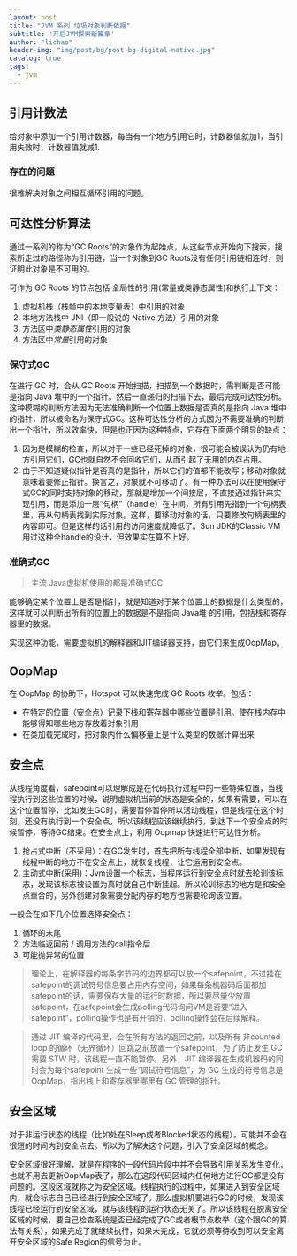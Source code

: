 ```yaml
---
layout: post
title: "JVM 系列 垃圾对象判断依据"
subtitle: '开启JVM探索新篇章'
author: "lichao"
header-img: "img/post/bg/post-bg-digital-native.jpg"
catalog: true
tags:
  - jvm
---
```



## 引用计数法

给对象中添加一个引用计数器，每当有一个地方引用它时，计数器值就加1，当引用失效时，计数器值就减1.

### 存在的问题

很难解决对象之间相互循环引用的问题。

## 可达性分析算法

通过一系列的称为“GC Roots”的对象作为起始点，从这些节点开始向下搜索，搜索所走过的路径称为引用链，当一个对象到GC Roots没有任何引用链相连时，则证明此对象是不可用的。

可作为 GC Roots 的节点包括 全局性的引用(常量或类静态属性)和执行上下文：

1. 虚拟机栈（栈帧中的本地变量表）中引用的对象
2. 本地方法栈中 JNI（即一般说的 Native 方法）引用的对象
3. 方法区中*类静态属性*引用的对象
4. 方法区中*常量*引用的对象

### 保守式GC

在进行 GC 时，会从 GC Roots 开始扫描，扫描到一个数据时，需判断是否可能是指向 Java 堆中的一个指针。然后一直递归的扫描下去，最后完成可达性分析。这种模糊的判断方法因为无法准确判断一个位置上数据是否真的是指向 Java 堆中的指针，所以被命名为保守式GC。这种可达性分析的方式因为不需要准确的判断出一个指针，所以效率快，但是也正因为这种特点，它存在下面两个明显的缺点：

1. 因为是模糊的检查，所以对于一些已经死掉的对象，很可能会被误认为仍有地方引用它们，GC也就自然不会回收它们，从而引起了无用的内存占用。
2. 由于不知道疑似指针是否真的是指针，所以它们的值都不能改写；移动对象就意味着要修正指针。换言之，对象就不可移动了。有一种办法可以在使用保守式GC的同时支持对象的移动，那就是增加一个间接层，不直接通过指针来实现引用，而是添加一层“句柄”（handle）在中间，所有引用先指到一个句柄表里，再从句柄表找到实际对象。这样，要移动对象的话，只要修改句柄表里的内容即可。但是这样的话引用的访问速度就降低了。Sun JDK的Classic VM用过这种全handle的设计，但效果实在算不上好。

### 准确式GC
>
> 主流 Java虚拟机使用的都是准确式GC

能够确定某个位置上是否是指针，就是知道对于某个位置上的数据是什么类型的，这样就可以判断出所有的位置上的数据是不是指向 Java堆 的引用，包括栈和寄存器里的数据。

实现这种功能，需要虚拟机的解释器和JIT编译器支持，由它们来生成OopMap。

## OopMap

在 OopMap 的协助下，Hotspot 可以快速完成 GC Roots 枚举。包括：

* 在特定的位置（安全点）记录下栈和寄存器中哪些位置是引用。使在栈内存中能够得知哪些地方存放着对象引用
* 在类加载完成时，把对象内什么偏移量上是什么类型的数据计算出来

## 安全点

从线程角度看，safepoint可以理解成是在代码执行过程中的一些特殊位置，当线程执行到这些位置的时候，说明虚拟机当前的状态是安全的，如果有需要，可以在这个位置暂停，比如发生GC时，需要暂停暂停所以活动线程，但是线程在这个时刻，还没有执行到一个安全点，所以该线程应该继续执行，到达下一个安全点的时候暂停，等待GC结束。在安全点上，利用 Oopmap 快速进行可达性分析。

1. 抢占式中断（不采用）：在GC发生时，首先把所有线程全部中断，如果发现有线程中断的地方不在安全点上，就恢复线程，让它运用到安全点。
2. 主动式中断(采用)：Jvm设置一个标志，当程序运行到安全点时就去轮训该标志，发现该标志被设置为真时就自己中断挂起。所以轮训标志的地方是和安全点重合的，另外创建对象需要分配内存的地方也需要轮询该位置。

一般会在如下几个位置选择安全点：

1. 循环的末尾
2. 方法临返回前 / 调用方法的call指令后
3. 可能抛异常的位置

> 理论上，在解释器的每条字节码的边界都可以放一个safepoint，不过挂在safepoint的调试符号信息要占用内存空间，如果每条机器码后面都加safepoint的话，需要保存大量的运行时数据，所以要尽量少放置safepoint，在safepoint会生成polling代码询问VM是否要“进入safepoint”，polling操作也是有开销的，polling操作会在后续解释。

> 通过 JIT 编译的代码里，会在所有方法的返回之前，以及所有 非counted loop 的循环（无界循环）回跳之前放置一个safepoint，为了防止发生 GC 需要 STW 时，该线程一直不能暂停。另外，JIT 编译器在生成机器码的同时会为每个safepoint 生成一些“调试符号信息”，为 GC 生成的符号信息是 OopMap，指出栈上和寄存器里哪里有 GC 管理的指针。

## 安全区域

对于非运行状态的线程（比如处在Sleep或者Blocked状态的线程），可能并不会在很短的时间内到安全点去。所以为了解决这个问题，引入了安全区域的概念。

安全区域很好理解，就是在程序的一段代码片段中并不会导致引用关系发生变化，也就不用去更新OopMap表了，那么在这段代码区域内任何地方进行GC都是没有问题的。这段区域就称之为安全区域。线程执行的过程中，如果进入到安全区域内，就会标志自己已经进行到安全区域了。那么虚拟机要进行GC的时候，发现该线程已经运行到安全区域，就与该线程的运行状态无关了。所以该线程在脱离安全区域的时候，要自己检查系统是否已经完成了GC或者根节点枚举（这个跟GC的算法有关系），如果完成了就继续执行，如果未完成，它就必须等待收到可以安全离开安全区域的Safe Region的信号为止。
